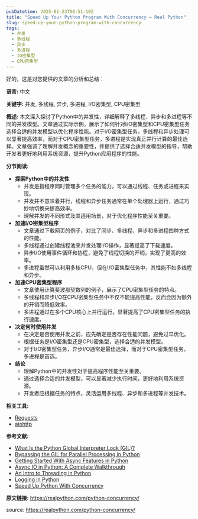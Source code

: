 ```yaml
---
pubDatetime: 2025-01-23T00:51:10Z
title: "Speed Up Your Python Program With Concurrency – Real Python"
slug: speed-up-your-python-program-with-concurrency
tags:
  - 并发
  - 多线程
  - 异步
  - 多进程
  - IO密集型
  - CPU密集型
---
```


好的，这是对您提供的文章的分析和总结：

**语言:** 中文

**关键字:** 并发, 多线程, 异步, 多进程, I/O密集型, CPU密集型

**概述:**
本文深入探讨了Python中的并发性，详细解释了多线程、异步和多进程等不同的并发模型。文章通过实际示例，展示了如何针对I/O密集型和CPU密集型任务选择合适的并发模型以优化程序性能。对于I/O密集型任务，多线程和异步处理可以显著提高效率，而对于CPU密集型任务，多进程是实现真正并行计算的最佳选择。文章强调了理解并发概念的重要性，并提供了选择合适并发模型的指导，帮助开发者更好地利用系统资源，提升Python应用程序的性能。

**分节阅读:**

- **探索Python中的并发性**
  - 并发是指程序同时管理多个任务的能力，可以通过线程、任务或进程来实现。
  - 并发并不意味着并行，线程和异步任务通常在单个处理器上运行，通过巧妙地切换来提高效率。
  - 理解并发的不同形式及其适用场景，对于优化程序性能至关重要。
- **加速I/O密集型程序**
  - 文章通过下载网页的例子，对比了同步、多线程、异步和多进程四种方式的性能。
  - 多线程通过创建线程池来并发处理I/O操作，显著提高了下载速度。
  - 异步I/O使用事件循环和协程，避免了线程切换的开销，实现了更高的效率。
  - 多进程虽然可以利用多核CPU，但在I/O密集型任务中，其性能不如多线程和异步。
- **加速CPU密集型程序**
  - 文章使用计算斐波那契数列的例子，展示了CPU密集型任务的特点。
  - 多线程和异步I/O在CPU密集型任务中不仅不能提高性能，反而会因为额外的开销而降低效率。
  - 多进程通过在多个CPU核心上并行运行，显著提高了CPU密集型任务的执行速度。
- **决定何时使用并发**
  - 在决定是否使用并发之前，应先确定是否存在性能问题，避免过早优化。
  - 根据任务是I/O密集型还是CPU密集型，选择合适的并发模型。
  - 对于I/O密集型任务，异步I/O通常是最佳选择，而对于CPU密集型任务，多进程是首选。
- **结论**
  - 理解Python中的并发性对于提高程序性能至关重要。
  - 通过选择合适的并发模型，可以显著减少执行时间，更好地利用系统资源。
  - 开发者应根据任务的特点，灵活运用多线程、异步和多进程等并发技术。

**相关工具:**

- [Requests](https://realpython.com/python-requests/)
- [aiohttp](https://aiohttp.readthedocs.io/en/stable/)

**参考文献:**

- [What Is the Python Global Interpreter Lock (GIL)?](https://realpython.com/python-gil/)
- [Bypassing the GIL for Parallel Processing in Python](https://realpython.com/python-parallel-processing/)
- [Getting Started With Async Features in Python](https://realpython.com/python-async-features/)
- [Async IO in Python: A Complete Walkthrough](https://realpython.com/async-io-python/)
- [An Intro to Threading in Python](https://realpython.com/intro-to-python-threading/)
- [Logging in Python](https://realpython.com/python-logging/)
- [Speed Up Python With Concurrency](https://realpython.com/courses/speed-python-concurrency/)

**原文链接:** https://realpython.com/python-concurrency/

source: https://realpython.com/python-concurrency/
